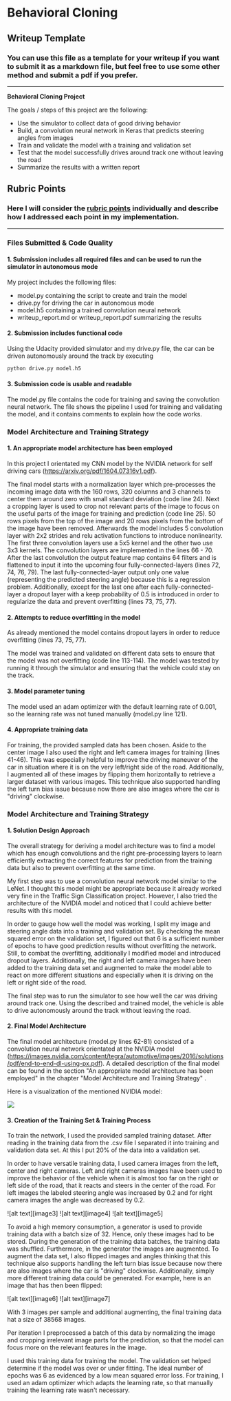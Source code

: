 # **Behavioral Cloning** 

## Writeup Template

### You can use this file as a template for your writeup if you want to submit it as a markdown file, but feel free to use some other method and submit a pdf if you prefer.

---

**Behavioral Cloning Project**

The goals / steps of this project are the following:
* Use the simulator to collect data of good driving behavior
* Build, a convolution neural network in Keras that predicts steering angles from images
* Train and validate the model with a training and validation set
* Test that the model successfully drives around track one without leaving the road
* Summarize the results with a written report

## Rubric Points
### Here I will consider the [rubric points](https://review.udacity.com/#!/rubrics/432/view) individually and describe how I addressed each point in my implementation.  

---
### Files Submitted & Code Quality

#### 1. Submission includes all required files and can be used to run the simulator in autonomous mode

My project includes the following files:
* model.py containing the script to create and train the model
* drive.py for driving the car in autonomous mode
* model.h5 containing a trained convolution neural network 
* writeup_report.md or writeup_report.pdf summarizing the results

#### 2. Submission includes functional code
Using the Udacity provided simulator and my drive.py file, the car can be driven autonomously around the track by executing 
```sh
python drive.py model.h5
```

#### 3. Submission code is usable and readable

The model.py file contains the code for training and saving the convolution neural network. The file shows the pipeline I used for training and validating the model, and it contains comments to explain how the code works.

### Model Architecture and Training Strategy

#### 1. An appropriate model architecture has been employed

In this project I orientated my CNN model by the NVIDIA network for self driving cars (https://arxiv.org/pdf/1604.07316v1.pdf).

The final model starts with a normalization layer which pre-processes the incoming image data with the 160 rows, 320 columns and 3 channels to center them around zero with small standard deviation (code line 24). Next a cropping layer is used to crop not relevant parts of the image to focus on the useful parts of the image for training and prediction (code line 25). 50 rows pixels from the top of the image and 20 rows pixels from the bottom of the image have been removed.
Afterwards the model includes 5 convolution layer with 2x2 strides and relu activation functions to introduce nonlinearity. The first three convolution layers use a 5x5 kernel and the other two use 3x3 kernels. The convolution layers are implemented in the lines 66 - 70. After the last convolution the output feature map contains 64 filters and is flattened to input it into the upcoming four fully-connected-layers (lines 72, 74, 76, 79).  The last fully-connected-layer output only one value (representing the predicted steering angle) because this is a regression problem. Additionally, except for the last one after each fully-connected-layer a dropout layer with a keep probability of 0.5 is introduced in order to regularize the data and prevent overfitting (lines 73, 75, 77).

#### 2. Attempts to reduce overfitting in the model

As already mentioned the model contains dropout layers in order to reduce overfitting (lines 73, 75, 77). 

The model was trained and validated on different data sets to ensure that the model was not overfitting (code line 113-114). The model was tested by running it through the simulator and ensuring that the vehicle could stay on the track.

#### 3. Model parameter tuning

The model used an adam optimizer with the default learning rate of 0.001, so the learning rate was not tuned manually (model.py line 121).

#### 4. Appropriate training data

For training, the provided sampled data has been chosen. 
Aside to the center image I also used the right and left camera images for training (lines 41-46). This was especially helpful to improve the driving maneuver of the car in situation where it is on the very left/right side of the road.
Additionally, I augmented all of these images by flipping them horizontally to retrieve a larger dataset with various images. This technique also supported handling the left turn bias issue because now there are also images where the car is "driving" clockwise.

### Model Architecture and Training Strategy

#### 1. Solution Design Approach

The overall strategy for deriving a model architecture was to find a model which has enough convolutions and the right pre-processing layers to learn efficiently extracting the correct features for prediction from the training data but also to prevent overfitting at the same time.

My first step was to use a convolution neural network model similar to the LeNet. I thought this model might be appropriate because it already worked very fine in the Traffic Sign Classification project. However, I also tried the architecture of the NVIDIA model and noticed that I could achieve better results with this model.

In order to gauge how well the model was working, I split my image and steering angle data into a training and validation set. By checking the mean squared error on the validation set, I figured out that 6 is a sufficient number of epochs to have good prediction results without overfitting the network.
Still, to combat the overfitting,  additionally I modified model and introduced dropout layers.
Additionally, the right and left camera images have been added to the training data set and augmented to make the model able to react on more different situations and especially when it is driving on the left or right side of the road.

The final step was to run the simulator to see how well the car was driving around track one. Using the described and trained model, the vehicle is able to drive autonomously around the track without leaving the road.

#### 2. Final Model Architecture

The final model architecture (model.py lines 62-81) consisted of a convolution neural network orientated at the NVIDIA model (https://images.nvidia.com/content/tegra/automotive/images/2016/solutions/pdf/end-to-end-dl-using-px.pdf). A detailed description of the final model can be found in the section "An appropriate model architecture has been employed" in the chapter "Model Architecture and Training Strategy" .

Here is a visualization of the mentioned NVIDIA model:

![](/home/fabian/CarND-Behavioral-Cloning-P3/architecture.png)

#### 3. Creation of the Training Set & Training Process

To train the network, I used the provided sampled training dataset.
After reading in the training data from the .csv file I separated it into training and validation data set.  At this I put 20% of the data into a validation set. 

In order to have versatile training data, I used camera images from the left, center and right cameras. Left and right cameras images have been used to improve the behavior of the vehicle when it is almost too far on the right or left side of the road, that it reacts and steers in the center of the road. For left images the labeled steering angle was increased by 0.2 and for right camera images the angle was decreased by 0.2.

![alt text][image3]
![alt text][image4]
![alt text][image5]

To avoid a high memory consumption, a generator is used to provide training data with a batch size of 32. Hence, only these images had to be stored. During the generation of the training data batches, the training data was shuffled.
Furthermore, in the generator the images are augmented. To augment the data set, I also flipped images and angles thinking that this technique also supports handling the left turn bias issue because now there are also images where the car is "driving" clockwise. Additionally, simply more different training data could be generated. 
For example, here is an image that has then been flipped:

![alt text][image6]
![alt text][image7]

With 3 images per sample and additional augmenting, the final training data hat a size of 38568 images.

Per iteration I preprocessed a batch of this data by normalizing the image and cropping irrelevant image parts for the prediction, so that the model can focus more on the relevant features in the image.

I used this training data for training the model. The validation set helped determine if the model was over or under fitting. The ideal number of epochs was 6 as evidenced by a low mean squared error loss. For training, I used an adam optimizer which adapts the learning rate, so that manually training the learning rate wasn't necessary.
